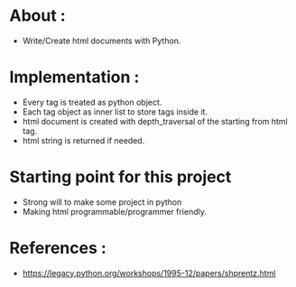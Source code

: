 
# About :
* Write/Create html documents with Python.


# Implementation :
* Every tag is treated as python object.
* Each tag object as inner list to store tags inside it.
* html document is created with depth_traversal of the starting from html tag.
* html string is returned if needed.

# Starting point for this project
* Strong will to make some project in python
* Making html programmable/programmer friendly.

# References :
* https://legacy.python.org/workshops/1995-12/papers/shprentz.html
